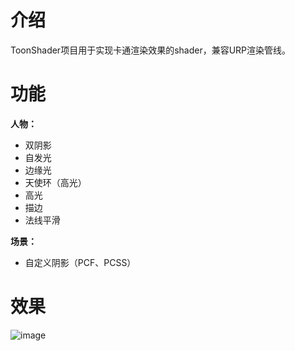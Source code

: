 # 介绍
ToonShader项目用于实现卡通渲染效果的shader，兼容URP渲染管线。
# 功能
**人物：**
- 双阴影
- 自发光
- 边缘光
- 天使环（高光）
- 高光
- 描边
- 法线平滑

**场景：**
- 自定义阴影（PCF、PCSS）
# 效果
![image](https://user-images.githubusercontent.com/23237287/152740889-70a2eaa1-77f6-4299-b2cb-c55c8f6a94d3.png)

 

